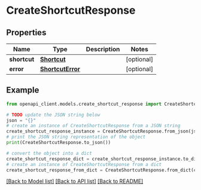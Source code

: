 # CreateShortcutResponse


## Properties

Name | Type | Description | Notes
------------ | ------------- | ------------- | -------------
**shortcut** | [**Shortcut**](Shortcut.md) |  | [optional] 
**error** | [**ShortcutError**](ShortcutError.md) |  | [optional] 

## Example

```python
from openapi_client.models.create_shortcut_response import CreateShortcutResponse

# TODO update the JSON string below
json = "{}"
# create an instance of CreateShortcutResponse from a JSON string
create_shortcut_response_instance = CreateShortcutResponse.from_json(json)
# print the JSON string representation of the object
print(CreateShortcutResponse.to_json())

# convert the object into a dict
create_shortcut_response_dict = create_shortcut_response_instance.to_dict()
# create an instance of CreateShortcutResponse from a dict
create_shortcut_response_from_dict = CreateShortcutResponse.from_dict(create_shortcut_response_dict)
```
[[Back to Model list]](../README.md#documentation-for-models) [[Back to API list]](../README.md#documentation-for-api-endpoints) [[Back to README]](../README.md)


